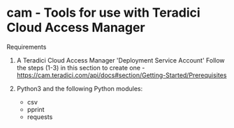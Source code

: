 # cam - Tools for use with Teradici Cloud Access Manager

Requirements
1. A Teradici Cloud Access Manager 'Deployment Service Account'
Follow the steps (1-3) in this section to create one - https://cam.teradici.com/api/docs#section/Getting-Started/Prerequisites

2. Python3 and the following Python modules:
    - csv
    - pprint
    - requests
